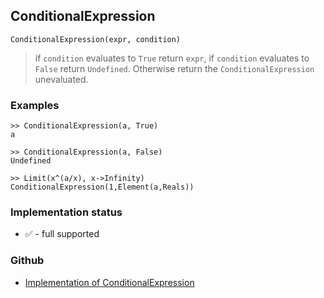 ## ConditionalExpression

```
ConditionalExpression(expr, condition)
```

> if `condition` evaluates to `True` return `expr`, if `condition` evaluates to `False` return `Undefined`. Otherwise return the `ConditionalExpression` unevaluated.
   
### Examples
 

```
>> ConditionalExpression(a, True) 
a

>> ConditionalExpression(a, False)
Undefined
				
>> Limit(x^(a/x), x->Infinity) 
ConditionalExpression(1,Element(a,Reals))
```






### Implementation status

* &#x2705; - full supported

### Github

* [Implementation of ConditionalExpression](https://github.com/axkr/symja_android_library/blob/master/symja_android_library/matheclipse-core/src/main/java/org/matheclipse/core/builtin/Arithmetic.java#L890) 
